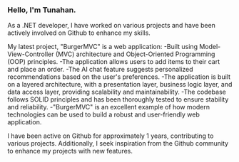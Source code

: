 ### Hello, I'm Tunahan.
  
  As a .NET developer, I have worked on various projects and have been actively involved on Github to enhance my skills.

  My latest project, "BurgerMVC" is a web application:
  -Built using Model-View-Controller (MVC) architecture and Object-Oriented Programming (OOP) principles.
  -The application allows users to add items to their cart and place an order.
  -The AI chat feature suggests personalized recommendations based on the user's preferences.
  -The application is built on a layered architecture, with a presentation layer, business logic layer, and data access layer, providing scalability and maintainability.
  -The codebase follows SOLID principles and has been thoroughly tested to ensure stability and reliability.
  -"BurgerMVC" is an excellent example of how modern technologies can be used to build a robust and user-friendly web application.
  
  I have been active on Github for approximately 1 years, contributing to various projects. Additionally, I seek inspiration from the Github community to enhance my projects with new features.
